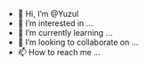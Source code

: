 - 👋 Hi, I’m @Yuzul
- 👀 I’m interested in ...
- 🌱 I’m currently learning ...
- 💞️ I’m looking to collaborate on ...
- 📫 How to reach me ...

<!---
Yuzul/Yuzul is a ✨ special ✨ repository because its `README.md` (this file) appears on your GitHub profile.
You can click the Preview link to take a look at your changes.
--->
